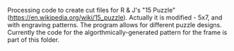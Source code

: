 Processing code to create cut files for R & J's "15 Puzzle" (https://en.wikipedia.org/wiki/15_puzzle). Actually it is modified - 5x7, and with engraving patterns.
The program allows for different puzzle designs. Currently the code for the algorthmically-generated pattern for the frame is part of this folder.

